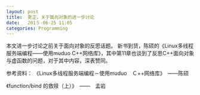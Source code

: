 ```yaml
---
layout: post
title:  更正，关于面向对象的进一步讨论
date:   201５-06-25 11:05
categories: Programming
---
```


本文进一步讨论之前关于面向对象的反思话题。
新书到货，陈硕的《Linux多线程服务端编程——使用muduo C++网络库》，其中第11章也谈到了反思C++面向对象与虚函数的问题，对于其中内容，深表赞同。



参考资料：
《Linux多线程服务端编程－使用muduo　Ｃ++网络库》　——陈硕


《function/bind 的救赎（上）》　——　孟岩
